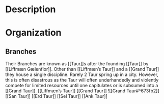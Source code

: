 # Description

# Organization
## Branches
Their Branches are known as [[Taur]]s after the founding [[Taur]] by [[Liffmæn Gælenflor]].
Other than [[Liffmæn’s Taur]] and a [[Grand Taur]] they house a single discipline. Rarely 2 Taur spring up in a city. However, this is often disastrous as the Taur will often underhandedly and violently compete for limited resources until one capitulates or is subsumed into a [[Grand Taur]].
[[Liffmæn’s Taur]]
[[Grand Taur]] ![[Grand Taur#^673fb2]]
[[San Taur]]
[[Erd Taur]]
[[Sel Taur]]
[[Ank Taur]]